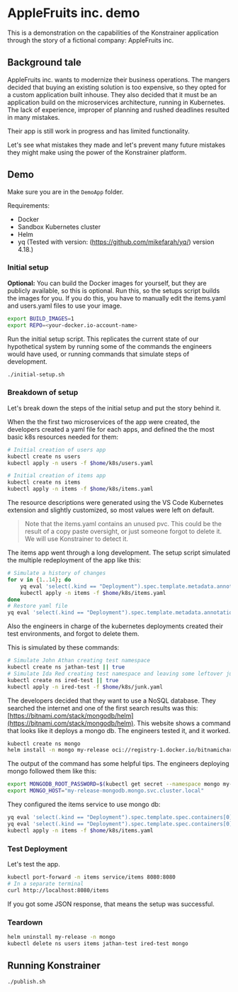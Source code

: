 # AppleFruits inc. demo

This is a demonstration on the capabilities of the Konstrainer application through the story of a fictional company: AppleFruits inc.

## Background tale

AppleFruits inc. wants to modernize their business operations. The mangers decided that buying an existing solution is too expensive, so they opted for a custom application built inhouse. They also decided that it must be an application build on the microservices architecture, running in Kubernetes. The lack of experience, improper of planning and rushed deadlines resulted in many mistakes.

Their app is still work in progress and has limited functionality.

Let's see what mistakes they made and let's prevent many future mistakes they might make using the power of the Konstrainer platform.

## Demo

Make sure you are in the `DemoApp` folder.

Requirements:

- Docker
- Sandbox Kubernetes cluster
- Helm
- yq (Tested with version: (https://github.com/mikefarah/yq/) version 4.18.)

### Initial setup

**Optional:** You can build the Docker images for yourself, but they are publicly available, so this is optional. Run this, so the setups script builds the images for you. If you do this, you have to manually edit the items.yaml and users.yaml files to use your image.

```bash
export BUILD_IMAGES=1
export REPO=<your-docker.io-account-name>
```

Run the initial setup script. This replicates the current state of our hypothetical system by running some of the commands the engineers would have used, or running commands that simulate steps of development.

```bash
./initial-setup.sh
```

### Breakdown of setup

Let's break down the steps of the initial setup and put the story behind it.

When the the first two microservices of the app were created, the developers created a yaml file for each apps, and defined the the most basic k8s resources needed for them:

```bash
# Initial creation of users app
kubectl create ns users
kubectl apply -n users -f $home/k8s/users.yaml

# Initial creation of items app
kubectl create ns items
kubectl apply -n items -f $home/k8s/items.yaml
```

The resource descriptions were generated using the VS Code Kubernetes extension and slightly customized, so most values were left on default.

> Note that the items.yaml contains an unused pvc. This could be the result of a copy paste oversight, or just someone forgot to delete it. We will use Konstrainer to detect it.

The items app went through a long development. The setup script simulated the multiple redeployment of the app like this:

```bash
# Simulate a history of changes
for v in {1..14}; do
    yq eval 'select(.kind == "Deployment").spec.template.metadata.annotations.v = env(v)' $home/k8s/items.yaml -i
    kubectl apply -n items -f $home/k8s/items.yaml
done
# Restore yaml file
yq eval 'select(.kind == "Deployment").spec.template.metadata.annotations.v = "0"' $home/k8s/items.yaml -i
```

Also the engineers in charge of the kubernetes deployments created their test environments, and forgot to delete them.

This is simulated by these commands:

```bash
# Simulate John Athan creating test namespace
kubectl create ns jathan-test || true
# Simulate Ida Red creating test namespace and leaving some leftover junk in it
kubectl create ns ired-test || true
kubectl apply -n ired-test -f $home/k8s/junk.yaml
```

The developers decided that they want to use a NoSQL database. They searched the internet and one of the first search results was this: [https://bitnami.com/stack/mongodb/helm](https://bitnami.com/stack/mongodb/helm). This website shows a command that looks like it deploys a mongo db. The engineers tested it, and it worked.

```bash
kubectl create ns mongo
helm install -n mongo my-release oci://registry-1.docker.io/bitnamicharts/mongodb
```

The output of the command has some helpful tips. The engineers deploying mongo followed them like this:

```bash
export MONGODB_ROOT_PASSWORD=$(kubectl get secret --namespace mongo my-release-mongodb -o jsonpath="{.data.mongodb-root-password}" | base64 -d)
export MONGO_HOST="my-release-mongodb.mongo.svc.cluster.local"
```

They configured the items service to use mongo db:

```bash
yq eval 'select(.kind == "Deployment").spec.template.spec.containers[0].env[0].value = env(MONGODB_ROOT_PASSWORD)' $home/k8s/items.yaml -i
yq eval 'select(.kind == "Deployment").spec.template.spec.containers[0].env[1].value = env(MONGO_HOST)' $home/k8s/items.yaml -i
kubectl apply -n items -f $home/k8s/items.yaml
```

### Test Deployment

Let's test the app.

```bash
kubectl port-forward -n items service/items 8080:8080
# In a separate terminal
curl http://localhost:8080/items
```

If you got some JSON response, that means the setup was successful.

### Teardown

```bash
helm uninstall my-release -n mongo
kubectl delete ns users items jathan-test ired-test mongo
```

## Running Konstrainer

```bash
./publish.sh
```
